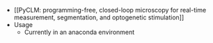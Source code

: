 - [[PyCLM: programming-free, closed-loop microscopy for real-time measurement, segmentation, and optogenetic stimulation]]
- Usage
	- Currently in an anaconda environment